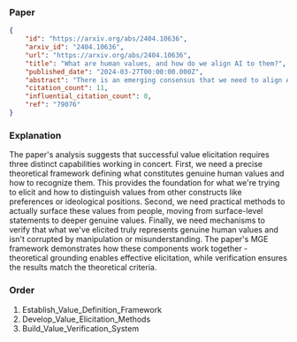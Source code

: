 ### Paper

```json
{
	"id": "https://arxiv.org/abs/2404.10636",
	"arxiv_id": "2404.10636",
	"url": "https://arxiv.org/abs/2404.10636",
	"title": "What are human values, and how do we align AI to them?",
	"published_date": "2024-03-27T00:00:00.000Z",
	"abstract": "There is an emerging consensus that we need to align AI systems with human values (Gabriel, 2020; Ji et al., 2024), but it remains unclear how to apply this to language models in practice. We split the problem of\"aligning to human values\"into three parts: first, eliciting values from people; second, reconciling those values into an alignment target for training ML models; and third, actually training the model. In this paper, we focus on the first two parts, and ask the question: what are\"good\"ways to synthesize diverse human inputs about values into a target for aligning language models? To answer this question, we first define a set of 6 criteria that we believe must be satisfied for an alignment target to shape model behavior in accordance with human values. We then propose a process for eliciting and reconciling values called Moral Graph Elicitation (MGE), which uses a large language model to interview participants about their values in particular contexts; our approach is inspired by the philosophy of values advanced by Taylor (1977), Chang (2004), and others. We trial MGE with a representative sample of 500 Americans, on 3 intentionally divisive prompts (e.g. advice about abortion). Our results demonstrate that MGE is promising for improving model alignment across all 6 criteria. For example, almost all participants (89.1%) felt well represented by the process, and (89%) thought the final moral graph was fair, even if their value wasn't voted as the wisest. Our process often results in\"expert\"values (e.g. values from women who have solicited abortion advice) rising to the top of the moral graph, without defining who is considered an expert in advance.",
	"citation_count": 11,
	"influential_citation_count": 0,
	"ref": "79076"
}
```

### Explanation

The paper's analysis suggests that successful value elicitation requires three distinct capabilities working in concert. First, we need a precise theoretical framework defining what constitutes genuine human values and how to recognize them. This provides the foundation for what we're trying to elicit and how to distinguish values from other constructs like preferences or ideological positions. Second, we need practical methods to actually surface these values from people, moving from surface-level statements to deeper genuine values. Finally, we need mechanisms to verify that what we've elicited truly represents genuine human values and isn't corrupted by manipulation or misunderstanding. The paper's MGE framework demonstrates how these components work together - theoretical grounding enables effective elicitation, while verification ensures the results match the theoretical criteria.

### Order

1. Establish_Value_Definition_Framework
2. Develop_Value_Elicitation_Methods
3. Build_Value_Verification_System
